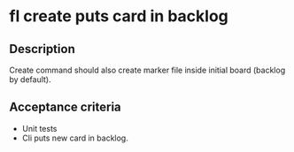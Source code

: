 # fl create puts card in backlog

## Description

Create command should also create marker file inside initial board (backlog by default).

## Acceptance criteria

* Unit tests
* Cli puts new card in backlog.

